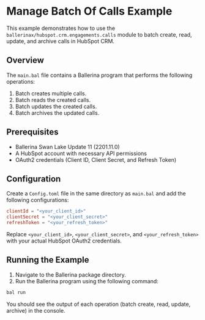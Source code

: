 # Manage Batch Of Calls Example

This example demonstrates how to use the `ballerinax/hubspot.crm.engagements.calls` module to batch create, read, update, and archive calls in HubSpot CRM.

## Overview

The `main.bal` file contains a Ballerina program that performs the following operations:

1. Batch creates multiple calls.
2. Batch reads the created calls.
3. Batch updates the created calls.
4. Batch archives the updated calls.

## Prerequisites

- Ballerina Swan Lake Update 11 (2201.11.0)
- A HubSpot account with necessary API permissions
- OAuth2 credentials (Client ID, Client Secret, and Refresh Token)

## Configuration

Create a `Config.toml` file in the same directory as `main.bal` and add the following configurations:

```toml
clientId = "<your_client_id>"
clientSecret = "<your_client_secret>"
refreshToken = "<your_refresh_token>"
```

Replace `<your_client_id>`, `<your_client_secret>`, and `<your_refresh_token>` with your actual HubSpot OAuth2 credentials.

## Running the Example

1. Navigate to the Ballerina package directory.
2. Run the Ballerina program using the following command:

```sh
bal run
```

You should see the output of each operation (batch create, read, update, archive) in the console.
